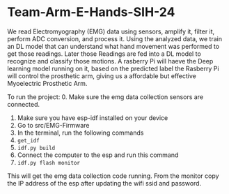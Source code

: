 # Team-Arm-E-Hands-SIH-24

We read Electromyography (EMG) data using sensors, amplify it, filter it, perform ADC conversion, and process it. Using the analyzed data, we train an DL model that can understand what hand movement was performed to get those readings. Later those Readings are fed into a DL model to recognize and classify those motions. A rasberry Pi will haeve the Deep learning model running on it, based on the predicted label the Rasberry Pi will control the prosthetic arm, giving us a affordable but effective Myoelectric Prosthetic Arm.

To run the project:
0. Make sure the emg data collection sensors are connected.
1. Make sure you have esp-idf installed on your device
3. Go to src/EMG-Firmware
4. In the terminal, run the following commands
5. ```get_idf```
6. ```idf.py build```
7. Connect the computer to the esp and run this command
8. ```idf.py flash monitor```

This will get the emg data collection code running. From the monitor copy the IP address of the esp after updating the wifi ssid and password.


